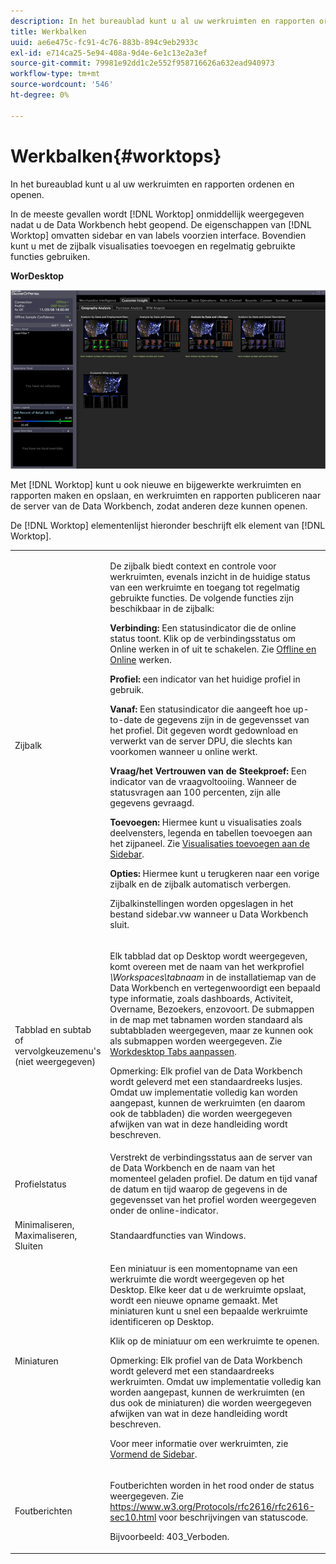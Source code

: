 ```yaml
---
description: In het bureaublad kunt u al uw werkruimten en rapporten ordenen en openen.
title: Werkbalken
uuid: ae6e475c-fc91-4c76-883b-894c9eb2933c
exl-id: e714ca25-5e94-408a-9d4e-6e1c13e2a3ef
source-git-commit: 79981e92dd1c2e552f958716626a632ead940973
workflow-type: tm+mt
source-wordcount: '546'
ht-degree: 0%

---
```


# Werkbalken{#worktops}

In het bureaublad kunt u al uw werkruimten en rapporten ordenen en openen.

In de meeste gevallen wordt [!DNL Worktop] onmiddellijk weergegeven nadat u de Data Workbench hebt geopend. De eigenschappen van [!DNL Worktop] omvatten sidebar en van labels voorzien interface. Bovendien kunt u met de zijbalk visualisaties toevoegen en regelmatig gebruikte functies gebruiken.

**WorDesktop**

![](assets/client-wktp.png)

Met [!DNL Worktop] kunt u ook nieuwe en bijgewerkte werkruimten en rapporten maken en opslaan, en werkruimten en rapporten publiceren naar de server van de Data Workbench, zodat anderen deze kunnen openen.

De [!DNL Worktop] elementenlijst hieronder beschrijft elk element van [!DNL Worktop].

<table id="table_CB1DBB7DE8E2450A8C57601531BBD689">
 <tbody>
  <tr>
   <td colname="col1"> Zijbalk </td>
   <td colname="col2"> <p>De zijbalk biedt context en controle voor werkruimten, evenals inzicht in de huidige status van een werkruimte en toegang tot regelmatig gebruikte functies. De volgende functies zijn beschikbaar in de zijbalk: </p> <p> <b>Verbinding:</b> Een statusindicator die de online status toont. Klik op de verbindingsstatus om <span class="wintitle"> Online werken</span> in of uit te schakelen. Zie <a href="../../home/c-get-started/c-off-on.md#concept-cef8758ede044b18b3558376c5eb9f54"> Offline en Online</a> werken. </p> <p> <b>Profiel:</b> een indicator van het huidige profiel in gebruik. </p> <p> <b>Vanaf:  </b>Een statusindicator die aangeeft hoe up-to-date de gegevens zijn in de gegevensset van het profiel. Dit gegeven wordt gedownload en verwerkt van de server DPU, die slechts kan voorkomen wanneer u online werkt. </p> <p> <b>Vraag/het Vertrouwen van de Steekproef:</b> Een indicator van de vraagvoltooiing. Wanneer de statusvragen aan 100 percenten, zijn alle gegevens gevraagd. </p> <p> <b>Toevoegen:</b> Hiermee kunt u visualisaties zoals deelvensters, legenda en tabellen toevoegen aan het zijpaneel. Zie <a href="../../home/c-get-started/c-config-sidebar.md#section-666f70a405db4f8d8eaffa567ffcac06"> Visualisaties toevoegen aan de Sidebar</a>. </p> <p> <b>Opties:</b> Hiermee kunt u terugkeren naar een vorige zijbalk en de zijbalk automatisch verbergen. </p> <p>Zijbalkinstellingen worden opgeslagen in het bestand <span class="filepath"> sidebar.vw</span> wanneer u Data Workbench sluit. </p> </td>
  </tr>
  <tr>
   <td colname="col1"> <p>Tabblad en subtab of vervolgkeuzemenu's (niet weergegeven) </p> </td>
   <td colname="col2"> <p>Elk tabblad dat op <span class="wintitle"> Desktop</span> wordt weergegeven, komt overeen met de naam van het werkprofiel <i>\Workspaces\</i><i>tabnaam</i> in de installatiemap van de Data Workbench en vertegenwoordigt een bepaald type informatie, zoals dashboards, Activiteit, Overname, Bezoekers, enzovoort. De submappen in de map met tabnamen worden standaard als subtabbladen weergegeven, maar ze kunnen ook als submappen worden weergegeven. Zie <a href="../../home/c-get-started/c-intf-anlys-ftrs/c-cstm-wktp-tabs/c-cstm-wktp-tabs.md#concept-0f1e6061b03949199326dc6df71a52bc"> Workdesktop Tabs aanpassen</a>. </p> <p> <p>Opmerking:  Elk profiel van de Data Workbench wordt geleverd met een standaardreeks lusjes. Omdat uw implementatie volledig kan worden aangepast, kunnen de werkruimten (en daarom ook de tabbladen) die worden weergegeven afwijken van wat in deze handleiding wordt beschreven. </p> </p> </td>
  </tr>
  <tr>
   <td colname="col1"> Profielstatus </td>
   <td colname="col2"> Verstrekt de verbindingsstatus aan de server van de Data Workbench en de naam van het momenteel geladen profiel. De datum en tijd vanaf de datum en tijd waarop de gegevens in de gegevensset van het profiel worden weergegeven onder de online-indicator. </td>
  </tr>
  <tr>
   <td colname="col1"> Minimaliseren, Maximaliseren, Sluiten </td>
   <td colname="col2"> Standaardfuncties van Windows. </td>
  </tr>
  <tr>
   <td colname="col1"> Miniaturen </td>
   <td colname="col2"> <p>Een miniatuur is een momentopname van een werkruimte die wordt weergegeven op het <span class="wintitle"> Desktop</span>. Elke keer dat u de werkruimte opslaat, wordt een nieuwe opname gemaakt. Met miniaturen kunt u snel een bepaalde werkruimte identificeren op <span class="wintitle"> Desktop</span>. </p> <p>Klik op de miniatuur om een werkruimte te openen. </p> <p> <p>Opmerking:  Elk profiel van de Data Workbench wordt geleverd met een standaardreeks werkruimten. Omdat uw implementatie volledig kan worden aangepast, kunnen de werkruimten (en dus ook de miniaturen) die worden weergegeven afwijken van wat in deze handleiding wordt beschreven. </p> </p> <p>Voor meer informatie over werkruimten, zie <a href="../../home/c-get-started/c-config-sidebar.md#concept-41db771b302e43018e5a9daa40b397e6"> Vormend de Sidebar</a>. </p> </td>
  </tr>
  <tr>
   <td colname="col1"> Foutberichten </td>
   <td colname="col2"> <p>Foutberichten worden in het rood onder de status weergegeven. Zie <a href="https://www.w3.org/Protocols/rfc2616/rfc2616-sec10.html" format="http" scope="external"> https://www.w3.org/Protocols/rfc2616/rfc2616-sec10.html</a> voor beschrijvingen van statuscode. </p> <p>Bijvoorbeeld: 403_Verboden. </p> </td>
  </tr>
 </tbody>
</table>
